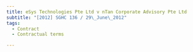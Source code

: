```yaml
---
title: eSys Technologies Pte Ltd v nTan Corporate Advisory Pte Ltd 
subtitle: "[2012] SGHC 136 / 29\_June\_2012"
tags:
  - Contract
  - Contractual terms

---
```


